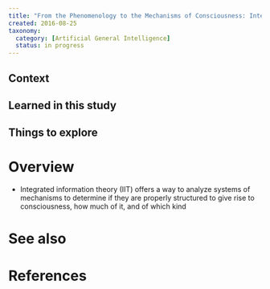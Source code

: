 ```yaml
---
title: "From the Phenomenology to the Mechanisms of Consciousness: Integrated Information Theory 3.0 (2014)"
created: 2016-08-25
taxonomy:
  category: [Artificial General Intelligence]
  status: in progress
---
```


## Context

## Learned in this study

## Things to explore

# Overview
* Integrated information theory (IIT) offers a way to analyze systems of mechanisms to determine if they are properly structured to give rise to consciousness, how much of it, and of which kind

# See also

# References

